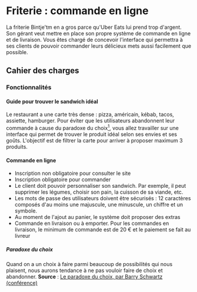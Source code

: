 # Friterie : commande en ligne
La friterie Bintje'tm en a gros parce qu'Uber Eats lui prend trop d'argent. Son gérant veut mettre en place son propre système de commande en ligne et de livraison. Vous êtes chargé de concevoir l'interface qui permettra à ses clients de pouvoir commander leurs délicieux mets aussi facilement que possible.

## Cahier des charges
### Fonctionnalités
#### Guide pour trouver le sandwich idéal
Le restaurant a une carte très dense : pizza, américain, kébab, tacos, assiette, hamburger. Pour éviter que les utilisateurs abandonnent leur commande à cause du paradoxe du choix[<sup>1</sup>](#paradoxe-du-choix), vous allez travailler sur une interface qui permet de trouver le produit idéal selon ses envies et ses goûts. L'objectif est de filtrer la carte pour arriver à proposer maximum 3 produits.

#### Commande en ligne
- Inscription non obligatoire pour consulter le site
- Inscription obligatoire pour commander
- Le client doit pouvoir personnaliser son sandwich. Par exemple, il peut supprimer les légumes, choisir son pain, la cuisson de sa viande, etc.
- Les mots de passe des utilisateurs doivent être sécurisés : 12 caractères composés d'au moins une majuscule, une minuscule, un chiffre et un symbole.
- Au moment de l'ajout au panier, le système doit proposer des extras
- Commande en livraison ou à emporter. Pour les commandes en livraison, le minimum de commande est de 20 € et le paiement se fait au livreur

##### Paradoxe du choix
Quand on a un choix à faire parmi beaucoup de possibilités qui nous plaisent, nous aurons tendance à ne pas vouloir faire de choix et abandonner.
**Source** : [Le paradoxe du choix, par Barry Schwartz (conférence)](https://www.ted.com/talks/barry_schwartz_the_paradox_of_choice?language=fr)
